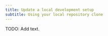 ```yaml
---
title: Update a local development setup
subtitle: Using your local repository clone
---
```


TODO: Add text.
